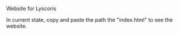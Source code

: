 Website for Lyscoris

In current state, copy and paste the path the "index.html" to see the website.